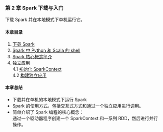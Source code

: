 ### 第 2 章	Spark 下载与入门 ###
下载 Spark 并在本地模式下单机运行它。
#### 本章目录 ####
1.	[下载 Spark](C1下载Spark.md)    
2.	[Spark 中 Python 和 Scala 的 shell](C2Python和Scala的shell.md)    
3.	[Spark 核心概念简介](C3Spark核心概念简介.md)    
4.	[独立应用]()    
4.1	[初始化 SparkContext]()    
4.2	[构建独立应用]()    
#### 本章总结 ####    
-   下载并在单机的本地模式下运行 Spark
-   Spark 的使用方式，包括交互式方式和通过一个独立应用进行调用。
-   简单介绍了 Spark 编程的核心概念：  
通过一个驱动器程序创建一个 SparkContext 和一系列 RDD，然后进行并行操作。